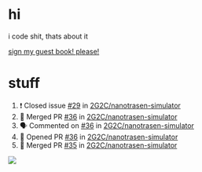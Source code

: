 # hi
i code shit, thats about it

[sign my guest book! please!](https://github.com/Just-a-Unity-Dev/Just-a-Unity-Dev/issues/new?&body=Sign%20my%20guest%20book%20by%20placing%20your%20name%20in%20the%20title,%20how%27d%20you%20get%20to%20this%20page%20and%20why?%20Don%27t%20forget%20you%20have%20an%20entire%20notebook%20in%20your%20hands!)


# stuff
<!--START_SECTION:activity-->
1. ❗️ Closed issue [#29](https://github.com/2G2C/nanotrasen-simulator/issues/29) in [2G2C/nanotrasen-simulator](https://github.com/2G2C/nanotrasen-simulator)
2. 🎉 Merged PR [#36](https://github.com/2G2C/nanotrasen-simulator/pull/36) in [2G2C/nanotrasen-simulator](https://github.com/2G2C/nanotrasen-simulator)
3. 🗣 Commented on [#36](https://github.com/2G2C/nanotrasen-simulator/issues/36) in [2G2C/nanotrasen-simulator](https://github.com/2G2C/nanotrasen-simulator)
4. 💪 Opened PR [#36](https://github.com/2G2C/nanotrasen-simulator/pull/36) in [2G2C/nanotrasen-simulator](https://github.com/2G2C/nanotrasen-simulator)
5. 🎉 Merged PR [#35](https://github.com/2G2C/nanotrasen-simulator/pull/35) in [2G2C/nanotrasen-simulator](https://github.com/2G2C/nanotrasen-simulator)
<!--END_SECTION:activity-->

![](https://github-profile-summary-cards.vercel.app/api/cards/profile-details?username=Just-a-Unity-Dev&theme=solarized_dark)
